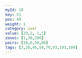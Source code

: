 ```yaml
---
myId: 10
key: 51
pos: 49
weight: 1
category: user
value: [29,2,-1,1]
zones: [1,30,200]
pairs: [10,6,50,60]
tags: [2,20,46,58,70,93,103,109]
---
```

